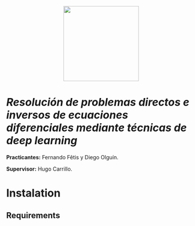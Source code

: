 <figure>
<center>
<img src='https://drive.google.com/uc?export=view&id=18JwHT8YDIJhm1Of7wvk65XdVfWxcg4af' width="200" />
<figcaption></figcaption></center>
</figure>

# ***Resolución de problemas directos e inversos de ecuaciones diferenciales mediante técnicas de deep learning***

**Practicantes:** Fernando Fêtis y Diego Olguín. 

**Supervisor:** Hugo Carrillo.

# **Instalation**

## **Requirements**

